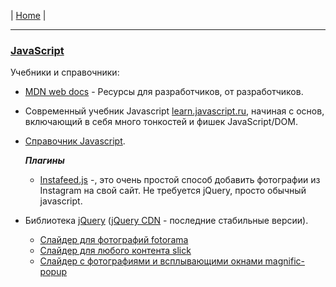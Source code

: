 | [Home](../README.md) |

- - - - - - - - - - - - - - - - - - - - - - - - - - - - - - - - - - - - - - - -
### [JavaScript][js]  
  Учебники и справочники:
  - [MDN web docs][js_1] - Ресурсы для разработчиков, от разработчиков.  
  - Современный учебник Javascript [learn.javascript.ru][js_2], начиная с основ, включающий в себя много тонкостей и фишек JavaScript/DOM.  
  - [Справочник Javascript][js_3].  
  
    ***Плагины***  
    - [Instafeed.js][js_3.1] -, это очень простой способ добавить фотографии из Instagram на свой сайт. Не требуется jQuery, просто обычный javascript.  

  - Библиотека [jQuery][js_4] ([jQuery CDN][js_5] - последние стабильные версии).  
    - [Слайдер для фотографий fotorama][js_4.1]  
    - [Слайдер для любого контента slick][js_4.2]  
    - [Слайдер с фотографиями и всплывающими окнами magnific-popup][js_4.3]  

[js]: https://ru.wikipedia.org/wiki/JavaScript "JavaScript"
[js_1]: https://developer.mozilla.org/ru/ "MDN web docs"
[js_2]: https://learn.javascript.ru/js "он-лайн учебник Javascript"
[js_3]: http://javascript.ru/manual "он-лайн справочник Javascript"
[js_3.1]: http://instafeedjs.com/ "Фотографии из Instagram на свой сайт"

[js_4]: http://jquery.com/ "jQuery"
[js_4.1]: http://fotorama.io/ "Слайдер для фотографий fotorama"
[js_4.2]: http://kenwheeler.github.io/slick/ "Слайдер для любого контента slick"
[js_4.3]: http://dimsemenov.com/plugins/magnific-popup/ "Слайдер с фотографиями и всплывающими окнами magnific-popup"

[js_5]: http://code.jquery.com/ "jQuery CDN"